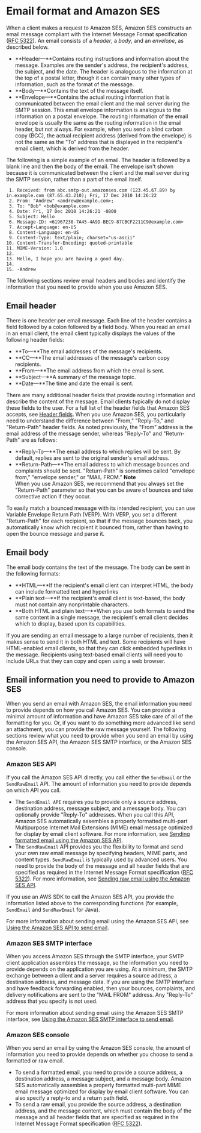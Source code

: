 # Email format and Amazon SES<a name="send-email-concepts-email-format"></a>

When a client makes a request to Amazon SES, Amazon SES constructs an email message compliant with the Internet Message Format specification \([RFC 5322](https://www.ietf.org/rfc/rfc5322.txt)\)\. An email consists of a *header*, a *body*, and an *envelope*, as described below\.
+ **Header—**Contains routing instructions and information about the message\. Examples are the sender's address, the recipient's address, the subject, and the date\. The header is analogous to the information at the top of a postal letter, though it can contain many other types of information, such as the format of the message\. 
+ **Body—**Contains the text of the message itself\.
+ **Envelope—**Contains the actual routing information that is communicated between the email client and the mail server during the SMTP session\. This email envelope information is analogous to the information on a postal envelope\. The routing information of the email envelope is usually the same as the routing information in the email header, but not always\. For example, when you send a blind carbon copy \(BCC\), the actual recipient address \(derived from the envelope\) is not the same as the "To" address that is displayed in the recipient's email client, which is derived from the header\.

The following is a simple example of an email\. The header is followed by a blank line and then the body of the email\. The envelope isn't shown because it is communicated between the client and the mail server during the SMTP session, rather than a part of the email itself\. 

```
 1. Received: from abc.smtp-out.amazonses.com (123.45.67.89) by in.example.com (87.65.43.210); Fri, 17 Dec 2010 14:26:22
 2. From: "Andrew" <andrew@example.com>;
 3. To: "Bob" <bob@example.com>
 4. Date: Fri, 17 Dec 2010 14:26:21 -0800
 5. Subject: Hello
 6. Message-ID: <61967230-7A45-4A9D-BEC9-87CBCF2211C9@example.com>
 7. Accept-Language: en-US
 8. Content-Language: en-US
 9. Content-Type: text/plain; charset="us-ascii"
10. Content-Transfer-Encoding: quoted-printable
11. MIME-Version: 1.0
12. 
13. Hello, I hope you are having a good day.
14. 
15. -Andrew
```

The following sections review email headers and bodies and identify the information that you need to provide when you use Amazon SES\.

## Email header<a name="send-email-concepts-email-format-header"></a>

There is one header per email message\. Each line of the header contains a field followed by a colon followed by a field body\. When you read an email in an email client, the email client typically displays the values of the following header fields:
+ **To—**The email addresses of the message's recipients\.
+ **CC—**The email addresses of the message's carbon copy recipients\.
+ **From—**The email address from which the email is sent\.
+ **Subject—**A summary of the message topic\.
+ **Date—**The time and date the email is sent\.

There are many additional header fields that provide routing information and describe the content of the message\. Email clients typically do not display these fields to the user\. For a full list of the header fields that Amazon SES accepts, see [Header fields](header-fields.md)\. When you use Amazon SES, you particularly need to understand the difference between "From," "Reply\-To," and "Return\-Path" header fields\. As noted previously, the "From" address is the email address of the message sender, whereas "Reply\-To" and "Return\-Path" are as follows:
+ **Reply\-To—**The email address to which replies will be sent\. By default, replies are sent to the original sender's email address\.
+ **Return\-Path—**The email address to which message bounces and complaints should be sent\. "Return\-Path" is sometimes called "envelope from," "envelope sender," or "MAIL FROM\."
**Note**  
When you use Amazon SES, we recommend that you always set the "Return\-Path" parameter so that you can be aware of bounces and take corrective action if they occur\.

To easily match a bounced message with its intended recipient, you can use Variable Envelope Return Path \(VERP\)\. With VERP, you set a different "Return\-Path" for each recipient, so that if the message bounces back, you automatically know which recipient it bounced from, rather than having to open the bounce message and parse it\.

## Email body<a name="send-email-concepts-email-format-body"></a>

The email body contains the text of the message\. The body can be sent in the following formats:
+ **HTML—**If the recipient's email client can interpret HTML, the body can include formatted text and hyperlinks
+ **Plain text—**If the recipient's email client is text\-based, the body must not contain any nonprintable characters\.
+ **Both HTML and plain text—**When you use both formats to send the same content in a single message, the recipient's email client decides which to display, based upon its capabilities\.

If you are sending an email message to a large number of recipients, then it makes sense to send it in both HTML and text\. Some recipients will have HTML\-enabled email clients, so that they can click embedded hyperlinks in the message\. Recipients using text\-based email clients will need you to include URLs that they can copy and open using a web browser\.

## Email information you need to provide to Amazon SES<a name="send-email-concepts-email-required-information"></a>

When you send an email with Amazon SES, the email information you need to provide depends on how you call Amazon SES\. You can provide a minimal amount of information and have Amazon SES take care of all of the formatting for you\. Or, if you want to do something more advanced like send an attachment, you can provide the raw message yourself\. The following sections review what you need to provide when you send an email by using the Amazon SES API, the Amazon SES SMTP interface, or the Amazon SES console\.

### Amazon SES API<a name="send-email-concepts-email-required-information-api"></a>

If you call the Amazon SES API directly, you call either the `SendEmail` or the `SendRawEmail` API\. The amount of information you need to provide depends on which API you call\.
+ The `SendEmail API` requires you to provide only a source address, destination address, message subject, and a message body\. You can optionally provide "Reply\-To" addresses\. When you call this API, Amazon SES automatically assembles a properly formatted multi\-part Multipurpose Internet Mail Extensions \(MIME\) email message optimized for display by email client software\. For more information, see [Sending formatted email using the Amazon SES API](send-email-formatted.md)\.
+ The `SendRawEmail` API provides you the flexibility to format and send your own raw email message by specifying headers, MIME parts, and content types\. `SendRawEmail` is typically used by advanced users\. You need to provide the body of the message and all header fields that are specified as required in the Internet Message Format specification \([RFC 5322](https://www.ietf.org/rfc/rfc5322.txt)\)\. For more information, see [Sending raw email using the Amazon SES API](send-email-raw.md)\.

If you use an AWS SDK to call the Amazon SES API, you provide the information listed above to the corresponding functions \(for example, `SendEmail` and `SendRawEmail` for Java\)\.

For more information about sending email using the Amazon SES API, see [Using the Amazon SES API to send email](send-email-api.md)\.

### Amazon SES SMTP interface<a name="send-email-concepts-email-required-information-smtp"></a>

When you access Amazon SES through the SMTP interface, your SMTP client application assembles the message, so the information you need to provide depends on the application you are using\. At a minimum, the SMTP exchange between a client and a server requires a source address, a destination address, and message data\. If you are using the SMTP interface and have feedback forwarding enabled, then your bounces, complaints, and delivery notifications are sent to the "MAIL FROM" address\. Any "Reply\-To" address that you specify is not used\.

For more information about sending email using the Amazon SES SMTP interface, see [Using the Amazon SES SMTP interface to send email](send-email-smtp.md)\.

### Amazon SES console<a name="send-email-concepts-email-required-information-console"></a>

When you send an email by using the Amazon SES console, the amount of information you need to provide depends on whether you choose to send a formatted or raw email\.
+ To send a formatted email, you need to provide a source address, a destination address, a message subject, and a message body\. Amazon SES automatically assembles a properly formatted multi\-part MIME email message optimized for display by email client software\. You can also specify a reply\-to and a return path field\.
+ To send a raw email, you provide the source address, a destination address, and the message content, which must contain the body of the message and all header fields that are specified as required in the Internet Message Format specification \([RFC 5322](https://www.ietf.org/rfc/rfc5322.txt)\)\.